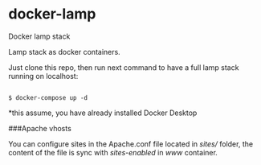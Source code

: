 # docker-lamp
Docker lamp stack

Lamp stack as docker containers.

Just clone this repo, then run next command to have a full lamp stack running on localhost:

```

$ docker-compose up -d

```

*this assume, you have already installed Docker Desktop

###Apache vhosts

You can configure sites in the Apache.conf file located in *sites/* folder, the content of the file is sync with *sites-enabled* in *www* container.
